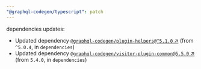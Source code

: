 ```yaml
---
"@graphql-codegen/typescript": patch
---
```

dependencies updates:
  - Updated dependency [`@graphql-codegen/plugin-helpers@^5.1.0` ↗︎](https://www.npmjs.com/package/@graphql-codegen/plugin-helpers/v/5.1.0) (from `^5.0.4`, in `dependencies`)
  - Updated dependency [`@graphql-codegen/visitor-plugin-common@5.5.0` ↗︎](https://www.npmjs.com/package/@graphql-codegen/visitor-plugin-common/v/5.5.0) (from `5.4.0`, in `dependencies`)

